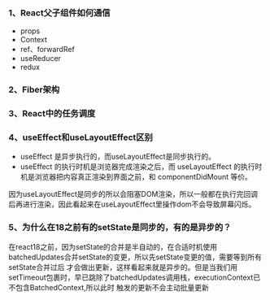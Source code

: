 ### 1、React父子组件如何通信
- props
- Context
- ref、forwardRef
- useReducer
- redux
### 2、Fiber架构

### 3、React中的任务调度

### 4、useEffect和useLayoutEffect区别
- useEffect 是异步执行的，而useLayoutEffect是同步执行的。
- useEffect 的执行时机是浏览器完成渲染之后，而 useLayoutEffect 的执行时机是浏览器把内容真正渲染到界面之前，和 componentDidMount 等价。

因为useLayoutEffect是同步的所以会阻塞DOM渲染，所以一般都在执行完回调后再进行渲染，因此看起来在useLayoutEffect里操作dom不会导致屏幕闪烁。

### 5、为什么在18之前有的setState是同步的，有的是异步的？
在react18之前，因为setState的合并是半自动的，在合适时机使用batchedUpdates合并setState的变更，所以先setState变更的值，需要等到所有setState合并过后
才会做出更新，这样看起来就是异步的。但是当我们用setTimeout包裹时，早已跳除了batchedUpdates调用栈，executionContext已不包含BatchedContext,所以此时
触发的更新不会主动批量更新